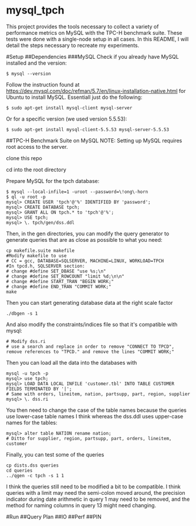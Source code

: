 # mysql_tpch
This project provides the tools necessary to collect a variety of performance metrics on MySQL with the TPC-H benchmark suite. These tests were done with a single-node setup in all cases. In this README, I will detail the steps necessary to recreate my experiments.

#Setup
##Dependencies
###MySQL
Check if you already have MySQL installed and the version:
```
$ mysql --version
```
Follow the instruction found at https://dev.mysql.com/doc/refman/5.7/en/linux-installation-native.html for Ubuntu to install MySQL. Essentiall just do the following:
```
$ sudo apt-get install mysql-client mysql-server
```
Or for a specific version (we used version 5.5.53):
```
$ sudo apt-get install mysql-client-5.5.53 mysql-server-5.5.53
```

##TPC-H Benchmark Suite on MySQL
NOTE: Setting up MySQL requires root access to the server.

clone this repo

cd into the root directory

Prepare MySQL for the tpch database:
```
$ mysql --local-infile=1 -uroot --password=\!ong\-horn
$ ql -u root -p
mysql> CREATE USER 'tpch'@'%' IDENTIFIED BY 'password';
mysql> CREATE DATABASE tpch;
mysql> GRANT ALL ON tpch.* to 'tpch'@'%';
mysql> USE tpch;
mysql> \. tpch/gen/dss.ddl
```
  
Then, in the gen directories, you can modify the query generator to generate queries that are as close as possible to what you need:

```
cp makefile.suite makefile
#Modify makefile to use
# CC = gcc, DATABASE=SQLSERVER, MACHINE=LINUX, WORKLOAD=TPCH
#In tpcd.h, SQLSERVER section:
# change #define SET_DBASE "use %s;\n"
# change #define SET_ROWCOUNT "limit %d;\n\n"
# change #define START_TRAN "BEGIN WORK;"
# change #define END_TRAN "COMMIT WORK;"
make
```

Then you can start generating database data at the right scale factor

```
./dbgen -s 1
```

And also modify the constraints/indices file so that it's compatible with mysql:

```
# Modify dss.ri
# use a search and replace in order to remove "CONNECT TO TPCD", remove references to "TPCD." and remove the lines "COMMIT WORK;"
```

Then you can load all the data into the databases with

```
mysql -u tpch -p
mysql> use tpch;
mysql> LOAD DATA LOCAL INFILE 'customer.tbl' INTO TABLE CUSTOMER FIELDS TERMINATED BY '|';
# Same with orders, lineitem, nation, partsupp, part, region, supplier
mysql> \. dss.ri
```

You then need to change the case of the table names because the queries use lower-case table names I think whereas the dss.ddl uses upper-case names for the tables:

```
mysql> alter table NATION rename nation;
# Ditto for supplier, region, partsupp, part, orders, lineitem, customer
```

Finally, you can test some of the queries

```
cp dists.dss queries
cd queries
../qgen -c tpch -s 1 1 
```

I think the queries still need to be modified a bit to be compatible. I think queries with a limit may need the semi-colon moved around, the precision indicator during date arithmetic in query 1 may need to be removed, and the method for naming columns in query 13 might need changing.

#Run
##Query Plan
##IO
##Perf
##PIN

 
